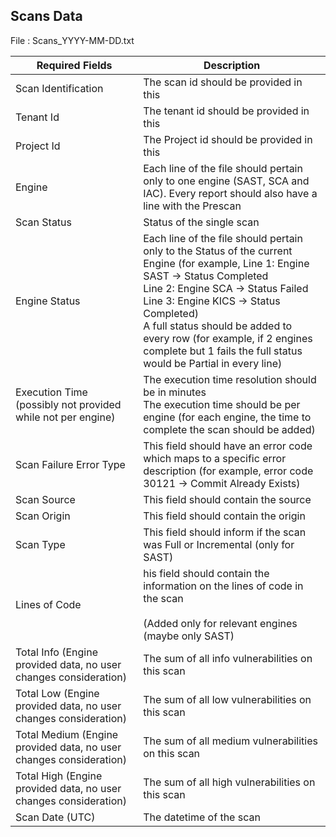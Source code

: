 ## Scans Data

File : Scans_YYYY-MM-DD.txt

| Required Fields         | Description  |
| ----------------------- | ------------------------------------------------------------------------------------------------------------------------------------------------------------------------------------------------------------------------------------------------------------------------------------------------------------------------------------------------------------------------- |
| Scan Identification     | The scan id should be provided in this   |
| Tenant Id              | The tenant id should be provided in this  |
| Project Id              | The Project id should be provided in this  |
| Engine                  | Each line of the file should pertain only to one engine (SAST, SCA and IAC). Every report should also have a line with the Prescan|
| Scan Status | Status of the single scan|
| Engine Status                  | Each line of the file should pertain only to the Status of the current Engine (for example, Line 1: Engine SAST → Status Completed<br>Line 2: Engine SCA → Status Failed            Line 3: Engine KICS → Status Completed)<br>A full status should be added to every row (for example, if 2 engines complete but 1 fails the full status would be Partial in every line) |
| Execution Time (possibly not provided while not per engine)          | The execution time resolution should be in minutes<br>The execution time should be per engine (for each engine, the time to complete the scan should be added) |
| Scan Failure Error Type | This field should have an error code which maps to a specific error description (for example,  error code 30121 → Commit Already Exists)|
| Scan Source             | This field should contain the source |
| Scan Origin             | This field should contain the origin |
| Scan Type               | This field should inform if the scan was Full or Incremental (only for SAST)  |
| Lines of Code           | his field should contain the information on the lines of code in the scan<br><br>(Added only for relevant engines (maybe only SAST) |
| Total Info (Engine provided data, no user changes consideration)    | The sum of all info vulnerabilities on this scan   |
| Total Low (Engine provided data, no user changes consideration)    | The sum of all low vulnerabilities on this scan   |
| Total Medium (Engine provided data, no user changes consideration)    | The sum of all medium vulnerabilities on this scan   |
| Total High (Engine provided data, no user changes consideration)    | The sum of all high vulnerabilities on this scan   |
| Scan Date (UTC)    | The datetime of the scan   |

